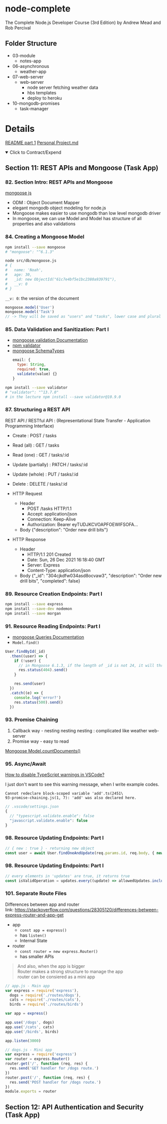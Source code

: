 # node-complete

The Complete Node.js Developer Course (3rd Edition) by Andrew Mead and Rob Percival

## Folder Structure

- 03-module
  - notes-app
- 06-asynchronous
  - weather-app
- 07-web-server
  - web-server
    - node server fetching weather data
    - hbs templates
    - deploy to heroku
- 10-mongodb-promises
  - task-manager

# Details

[README part 1](./README-1-10.md)
[Personal Project.md](./README-personal-prj.MD)

<details open> 
  <summary>Click to Contract/Expend</summary>

## Section 11: REST APIs and Mongoose (Task App)

### 82. Section Intro: REST APIs and Mongoose

[mongoose js](https://mongoosejs.com/)

- ODM : Object Document Mapper
- elegant mongodb object modeling for node.js
- Mongoose makes easier to use mongodb than low level mongodb driver
- In mongoose, we can use Model and Model has structure of all properties and also validations

### 84. Creating a Mongoose Model

```sh
npm install --save mongoose
# "mongoose": "^6.1.3"

node src/db/mongoose.js
# {
#   name: 'Noah',
#   age: 30,
#   _id: new ObjectId("61c7e4bf5e1bc2380a939791"),
#   __v: 0
# }
```

`__v: 0`: the version of the document

```js
mongoose.model('User')
mongoose.model('Task')
// -> They will be saved as "users" and "tasks", lower case and plural
```

### 85. Data Validation and Sanitization: Part I

- [mongoose validation Documentation](https://mongoosejs.com/docs/validation.html)
- [npm validator](https://www.npmjs.com/package/validator)
- [mongoose SchemaTypes](https://mongoosejs.com/docs/schematypes.html)
  ```js
  email: {
    type: String,
    required: true,
    validate(value) {}
  }
  ```

```sh
npm install --save validator
# "validator": "^13.7.0"
# in the lecture npm install --save validator@10.9.0
```

### 87. Structuring a REST API

REST API / RESTful API : (Representational State Transfer - Application Programming Interface)

- Create : POST / tasks
- Read (all) : GET / tasks
- Read (one) : GET / tasks/:id
- Update (partially) : PATCH / tasks/:id
- Update (whole) : PUT / tasks/:id
- Delete : DELETE / tasks/:id

- HTTP Request
  - Header
    - POST /tasks HTTP/1.1
    - Accept: application/json
    - Connection: Keep-Alive
    - Authorization: Bearer eyTUDJKCVOAPFOEWIFSOFA...
  - Body
    {"description": "Order new drill bits"}
- HTTP Response
  - Header
    - HTTP/1.1 201 Created
    - Date: Sun, 26 Dec 2021 16:18:40 GMT
    - Server: Express
    - Content-Type: application/json
  - Body
    {"\_id": "304cjkdfw034asd8ocvaw3", "description": "Order new drill bits", "completed": false}

### 89. Resource Creation Endpoints: Part I

```sh
npm install --save express
npm install --save-dev nodemon
npm install --save morgan
```

### 91. Resource Reading Endpoints: Part I

- [mongoose Queries Documentation](https://mongoosejs.com/docs/queries.html)
- `Model.find()`

```js
User.findById(_id)
  .then((user) => {
    if (!user) {
      // in Mongoose 6.1.3, if the length of _id is not 24, it will throw an error
      res.status(404).send()
    }

    res.send(user)
  })
  .catch((e) => {
    console.log('error?')
    res.status(500).send()
  })
```

### 93. Promise Chaining

1. Callback way - nesting nesting nesting : complicated like weather web-server
2. Promise way - easy to read

[Mongoose Model.countDocuments()](https://mongoosejs.com/docs/api/model.html#model_Model.countDocuments)

### 95. Async/Await

[How to disable TypeScript warnings in VSCode?](https://stackoverflow.com/questions/42632215/how-to-disable-typescript-warnings-in-vscode)

I just don't want to see this warning message, when I write example codes.

```
Cannot redeclare block-scoped variable 'add'.ts(2451\
93-promise-chaining.js(1, 7): 'add' was also declared here.
```

```js
// .vscode/settings.json
{
  // "typescript.validate.enable": false
  "javascript.validate.enable": false
}
```

### 98. Resource Updating Endpoints: Part I

```js
// { new : true } - returning new object
const user = await User.findOneAndUpdate(req.params.id, req.body, { new: true })
```

### 98. Resource Updating Endpoints: Part I

```js
// every elements in 'updates' are true, it returns true
const isValidOperation = updates.every((update) => allowedUpdates.includes(update))
```

### 101. Separate Route Files

Differences between app and router\
link: https://stackoverflow.com/questions/28305120/differences-between-express-router-and-app-get

- app
  - `const app = express()`
  - has `listen()`
  - Internal State
- router
  - `const router = new express.Router()`
  - has smaller APIs

> And also, when the app is bigger\
> Router makes a strong structure to manage the app\
> router can be consiered as a mini app

```js
// app.js - Main app
var express = require('express'),
  dogs = require('./routes/dogs'),
  cats = require('./routes/cats'),
  birds = require('./routes/birds')

var app = express()

app.use('/dogs', dogs)
app.use('/cats', cats)
app.use('/birds', birds)

app.listen(3000)
```

```js
// dogs.js - Mini app
var express = require('express')
var router = express.Router()
router.get('/', function (req, res) {
  res.send('GET handler for /dogs route.')
})
router.post('/', function (req, res) {
  res.send('POST handler for /dogs route.')
})
module.exports = router
```

## Section 12: API Authentication and Security (Task App)

</details>
